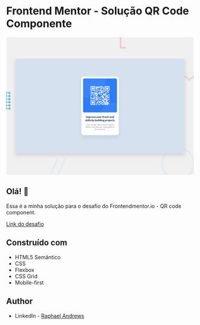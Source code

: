 # Frontend Mentor - Solução QR Code Componente

![Design preview for the QR code component coding challenge](./design/desktop-preview.jpg)

## Olá! 👋

Essa é a minha solução para o desafio do Frontendmentor.io - QR code component.

[Link do desafio](https://www.frontendmentor.io/challenges/qr-code-component-iux_sIO_H)
## Construído com

- HTML5 Semântico
- CSS
- Flexbox
- CSS Grid
- Mobile-first

## Author

- LinkedIn - [Raphael Andrews](https://www.linkedin.com/in/raphael-andrews/)
